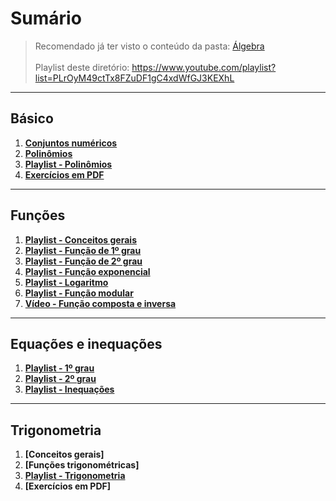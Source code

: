 # Sumário

> Recomendado já ter visto o conteúdo da pasta: [Álgebra](https://github.com/joao-pedro-angelo/AventurasPi/tree/main/algebra)<br><br>
> Playlist deste diretório: https://www.youtube.com/playlist?list=PLrOyM49ctTx8FZuDF1gC4xdWfGJ3KEXhL

---
## Básico
1. **[Conjuntos numéricos](teoria/conjuntosTeoria.md)**
2. **[Polinômios](teoria/polinômios.md)**
3. **[Playlist - Polinômios](https://www.youtube.com/playlist?list=PLEfwqyY2ox84iIVoCHP8JjObsXQtVjh2k)**
4. **[Exercícios em PDF](teoria/pdf/polinômiosEx.pdf)**

---
## Funções
1. **[Playlist - Conceitos gerais](https://www.youtube.com/playlist?list=PLTPg64KdGgYiYqKmotPzPJVchCwKpTLzm)**
2. **[Playlist - Função de 1º grau](https://www.youtube.com/playlist?list=PLTPg64KdGgYjMtxN9pJGBaenIRwNX1EtI)**
3. **[Playlist - Função de 2º grau](https://www.youtube.com/playlist?list=PLTPg64KdGgYjXe1Gcc6ji-juawdTSouUU)**
4. **[Playlist - Função exponencial](https://www.youtube.com/playlist?list=PLTPg64KdGgYhllRJbaGMQGRa-3-3RNGzb)**
5. **[Playlist - Logaritmo](https://www.youtube.com/playlist?list=PLTPg64KdGgYiyW4u-g8y-dSkT1iz2cUKA)**
6. **[Playlist - Função modular](https://www.youtube.com/playlist?list=PLTPg64KdGgYg0ySZNYbCo9Xrjg-FB7Djb)**
7. **[Vídeo - Função composta e inversa](https://www.youtube.com/watch?v=V9yhPL87lGs&ab_channel=ProfessorFerretto)**

---
## Equações e inequações
1. **[Playlist - 1º grau](https://www.youtube.com/playlist?list=PLGyv8aUrOlzDYO94MDTPacS5cqVZ-1e-f)**
2. **[Playlist - 2º grau](https://www.youtube.com/playlist?list=PLGyv8aUrOlzBk-ctqa9e7jBlLxnqGcrho)**
3. **[Playlist - Inequações](https://www.youtube.com/playlist?list=PLFmAdtvd3O_zf4DxyqzUOGAiXYRk2okBI)**

---
## Trigonometria

1. **[Conceitos gerais]**
2. **[Funções trigonométricas]**
3. **[Playlist - Trigonometria](https://www.youtube.com/playlist?list=PLEfwqyY2ox86JU-fviQa08fMH67W6oAKo)**
4. **[Exercícios em PDF]**
